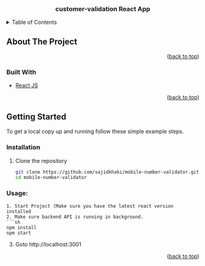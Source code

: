 <!-- PROJECT Intro -->
<br />
<div align="center">
  <h3 align="center">customer-validation React App</h3>
</div>

<!-- TABLE OF CONTENTS -->
<details>
  <summary>Table of Contents</summary>
  <ol>
    <li>
      <a href="#about-the-project">About The Project</a>
      <ul>
        <li><a href="#built-with">Built With</a></li>
      </ul>
    </li>
    <li>
      <a href="#getting-started">Getting Started</a>
      <ul>
        <li><a href="#installation">Installation</a></li>
      </ul>
    </li>
    <li><a href="#usage">Usage</a></li>
  </ol>
</details>

<!-- ABOUT THE PROJECT -->

## About The Project

<p align="right">(<a href="#top">back to top</a>)</p>

### Built With

- [React JS](https://reactjs.org/)

<p align="right">(<a href="#top">back to top</a>)</p>

<!-- GETTING STARTED -->

## Getting Started

To get a local copy up and running follow these simple example steps.

### Installation

1. Clone the repository
   ```sh
   git clone https://github.com/sajidkhaki/mobile-number-validator.git
   cd mobile-number-validator
   ```

### Usage:

````
1. Start Project (Make sure you have the latest react version installed
2. Make sure backend API is running in background.
```sh
npm install
npm start
````

3. Goto http://localhost:3001

<p align="right">(<a href="#top">back to top</a>)</p>
